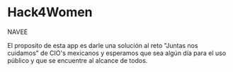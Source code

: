 # Hack4Women
NAVEE

El proposito de esta app es darle una solución al reto "Juntas nos cuidamos" de CIO's mexicanos y esperamos que sea algún día para el uso público y que se encuentre al alcance de todos. 
